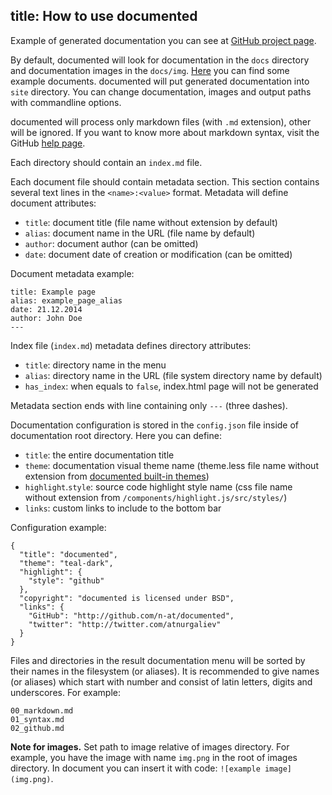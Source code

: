 title: How to use documented
---

Example of generated documentation you can see at [GitHub project page](http://n-at.github.io/documented).

By default, documented will look for documentation in the `docs` directory and documentation images in the `docs/img`. 
[Here](https://github.com/n-at/documented/tree/master/docs) you can find some example documents. 
documented will put generated documentation into `site` directory. You can change documentation, images and output 
paths with commandline options.

documented will process only markdown files (with `.md` extension), other will be ignored. If you want to know more 
about markdown syntax, visit the GitHub [help page](https://help.github.com/articles/markdown-basics/).

Each directory should contain an `index.md` file.

Each document file should contain metadata section. This section contains several text lines in the `<name>:<value>` 
format. Metadata will define document attributes:

* `title`: document title (file name without extension by default)
* `alias`: document name in the URL (file name by default)
* `author`: document author (can be omitted)
* `date`: document date of creation or modification (can be omitted)

Document metadata example:

    title: Example page
    alias: example_page_alias
    date: 21.12.2014
    author: John Doe
    ---

Index file (`index.md`) metadata defines directory attributes:
 
* `title`: directory name in the menu
* `alias`: directory name in the URL (file system directory name by default)
* `has_index`: when equals to `false`, index.html page will not be generated
  
Metadata section ends with line containing only `---` (three dashes).
  
Documentation configuration is stored in the `config.json` file inside of documentation root directory. Here you 
can define:
 
* `title`: the entire documentation title
* `theme`: documentation visual theme name (theme.less file name without extension from 
  [documented built-in themes](https://github.com/n-at/documented/tree/master/res/less/themes))
* `highlight`.`style`: source code highlight style name (css file name without extension from 
  `/components/highlight.js/src/styles/`)
* `links`: custom links to include to the bottom bar

Configuration example:

    {
      "title": "documented",
      "theme": "teal-dark",
      "highlight": {
        "style": "github"
      },
      "copyright": "documented is licensed under BSD",
      "links": {
        "GitHub": "http://github.com/n-at/documented",
        "twitter": "http://twitter.com/atnurgaliev"
      }
    }

Files and directories in the result documentation menu will be sorted by their names in the filesystem (or aliases).
It is recommended to give names (or aliases) which start with number and consist of latin letters, digits and 
underscores. For example:

    00_markdown.md
    01_syntax.md
    02_github.md

**Note for images.** Set path to image relative of images directory. For example, you have the image with name 
`img.png` in the root of images directory. In document you can insert it with code: `![example image](img.png)`.
